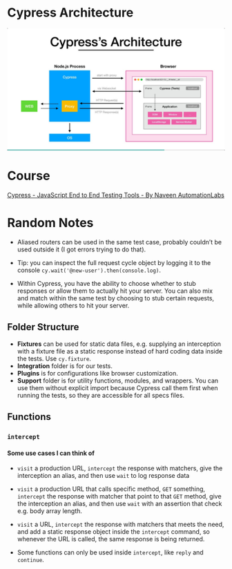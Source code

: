 # Cypress Architecture
![image info](arch.png)

# Course
[Cypress - JavaScript End to End Testing Tools - By Naveen AutomationLabs](https://www.youtube.com/playlist?list=PLFGoYjJG_fqoxTBJAUYw_poyBh0DI78HV)

# Random Notes

- Aliased routers can be used in the same test case, probably couldn’t be used outside it (I got errors trying to do that).

- Tip: you can inspect the full request cycle object by logging it to the console
`cy.wait('@new-user').then(console.log)`.

- Within Cypress, you have the ability to choose whether to stub responses or allow them to actually hit your server. You can also mix and match within the same test by choosing to stub certain requests, while allowing others to hit your server.
  
## Folder Structure
- **Fixtures** can be used for static data files, e.g. supplying an interception with a fixture file as a static response instead of hard coding data inside the tests. Use `cy.fixture`.
- **Integration** folder is for our tests.
- **Plugins** is for configurations like browser customization.
- **Support** folder is for utility functions, modules, and wrappers. You can use them without explicit import because Cypress call them first when running the tests, so they are accessible for all specs files.

## Functions

### `intercept`
#### Some use cases I can think of
- `visit` a production URL, `intercept` the response with matchers, give the interception an alias, and then use `wait` to log response data
- `visit` a production URL that calls specific method, `GET` something, `intercept` the response with matcher that point to that `GET` method, give the interception an alias, and then use `wait` with an assertion that check e.g. body array length.
- `visit` a URL, `intercept` the response with matchers that meets the need, and add a static response object inside the `intercept` command, so whenever the URL is called, the same response is being returned.

- Some functions can only be used inside `intercept`, like `reply` and `continue`.
